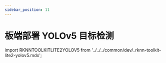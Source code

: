 ```yaml
---
sidebar_position: 11
---
```


# 板端部署 YOLOv5 目标检测

import RKNNTOOLKITLITE2YOLOV5 from '../../../common/dev/\_rknn-toolkit-lite2-yolov5.mdx';

<RKNNTOOLKITLITE2YOLOV5 />
